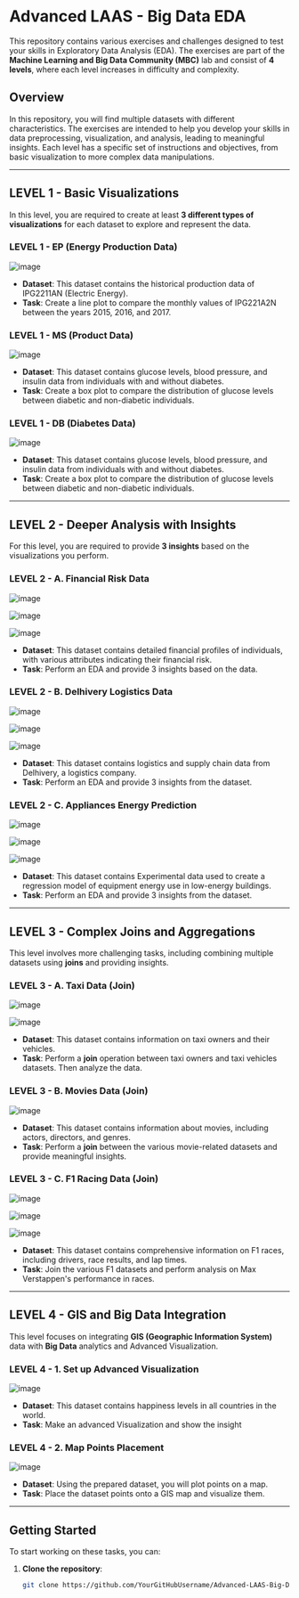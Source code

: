 # Advanced LAAS - Big Data EDA

This repository contains various exercises and challenges designed to test your skills in Exploratory Data Analysis (EDA). The exercises are part of the **Machine Learning and Big Data Community (MBC)** lab and consist of **4 levels**, where each level increases in difficulty and complexity. 

## Overview

In this repository, you will find multiple datasets with different characteristics. The exercises are intended to help you develop your skills in data preprocessing, visualization, and analysis, leading to meaningful insights. Each level has a specific set of instructions and objectives, from basic visualization to more complex data manipulations.

---

## **LEVEL 1 - Basic Visualizations**

In this level, you are required to create at least **3 different types of visualizations** for each dataset to explore and represent the data.

### **LEVEL 1 - EP (Energy Production Data)**

![image](https://github.com/user-attachments/assets/c7e21ee2-1218-43ba-b1d1-b241ed9539ab)

- **Dataset**: This dataset contains the historical production data of IPG2211AN (Electric Energy).
- **Task**: Create a line plot to compare the monthly values of IPG221A2N between the years 2015, 2016, and 2017.

### **LEVEL 1 - MS (Product Data)**

![image](https://github.com/user-attachments/assets/a711d2b5-9075-4e73-acd9-1dc437684f79)

- **Dataset**: This dataset contains glucose levels, blood pressure, and insulin data from individuals with and without diabetes.
- **Task**: Create a box plot to compare the distribution of glucose levels between diabetic and non-diabetic individuals.

### **LEVEL 1 - DB (Diabetes Data)**

![image](https://github.com/user-attachments/assets/3d9fb164-7b24-4360-8cdd-b12c52f32296)

- **Dataset**: This dataset contains glucose levels, blood pressure, and insulin data from individuals with and without diabetes.
- **Task**: Create a box plot to compare the distribution of glucose levels between diabetic and non-diabetic individuals.

---

## **LEVEL 2 - Deeper Analysis with Insights**


For this level, you are required to provide **3 insights** based on the visualizations you perform.

### **LEVEL 2 - A. Financial Risk Data**

![image](https://github.com/user-attachments/assets/951c9edd-81f6-44ce-a640-6eb4a00b28fd)

![image](https://github.com/user-attachments/assets/63ea5368-9af3-471c-8c8f-4f0c96e44829)

![image](https://github.com/user-attachments/assets/738ed218-2cd2-47b6-a8dc-4c9f9f32bc6d)

- **Dataset**: This dataset contains detailed financial profiles of individuals, with various attributes indicating their financial risk.
- **Task**: Perform an EDA and provide 3 insights based on the data.

### **LEVEL 2 - B. Delhivery Logistics Data**

![image](https://github.com/user-attachments/assets/fea13e84-667c-4f39-9810-f17e1b96b556)

![image](https://github.com/user-attachments/assets/556a8e9c-e54d-4bae-9972-bfee4870ea34)

![image](https://github.com/user-attachments/assets/78a4d0ac-6ea1-4f30-b4e5-38786c1fd043)

- **Dataset**: This dataset contains logistics and supply chain data from Delhivery, a logistics company.
- **Task**: Perform an EDA and provide 3 insights from the dataset.

### **LEVEL 2 - C. Appliances Energy Prediction**

![image](https://github.com/user-attachments/assets/ca2c442b-3699-4640-b281-467e585d29a7)

![image](https://github.com/user-attachments/assets/fa2e41fa-b230-4c56-ad2b-63549c871c95)

![image](https://github.com/user-attachments/assets/c6d73af9-206d-4687-b001-f6f03b8f793d)

- **Dataset**: This dataset contains Experimental data used to create a regression model of equipment energy use in low-energy buildings.
- **Task**: Perform an EDA and provide 3 insights from the dataset.


---

## **LEVEL 3 - Complex Joins and Aggregations**

This level involves more challenging tasks, including combining multiple datasets using **joins** and providing insights.

### **LEVEL 3 - A. Taxi Data (Join)**

![image](https://github.com/user-attachments/assets/1adbede9-d31c-4961-876a-99aa56eda18a)

![image](https://github.com/user-attachments/assets/6cf4784d-dfdc-4cbc-a9a3-6b91055f35c2)

- **Dataset**: This dataset contains information on taxi owners and their vehicles.
- **Task**: Perform a **join** operation between taxi owners and taxi vehicles datasets. Then analyze the data.

### **LEVEL 3 - B. Movies Data (Join)**

![image](https://github.com/user-attachments/assets/125990b0-96d4-4c3a-8013-7ce62757e80c)

- **Dataset**: This dataset contains information about movies, including actors, directors, and genres.
- **Task**: Perform a **join** between the various movie-related datasets and provide meaningful insights.

### **LEVEL 3 - C. F1 Racing Data (Join)**

![image](https://github.com/user-attachments/assets/b15ab3f7-0adb-4230-a682-626a737f8a90)

![image](https://github.com/user-attachments/assets/a3c7e18a-f85c-4863-b6ae-9006b625df9a)

![image](https://github.com/user-attachments/assets/63310916-4d6b-4426-b66f-5f189acaf991)

- **Dataset**: This dataset contains comprehensive information on F1 races, including drivers, race results, and lap times.
- **Task**: Join the various F1 datasets and perform analysis on Max Verstappen's performance in races.

---

## **LEVEL 4 - GIS and Big Data Integration**

This level focuses on integrating **GIS (Geographic Information System)** data with **Big Data** analytics and Advanced Visualization.

### **LEVEL 4 - 1. Set up Advanced Visualization**

![image](https://github.com/user-attachments/assets/d973315f-86aa-4b6b-8f20-af012b6dafb3)

- **Dataset**: This dataset contains happiness levels in all countries in the world.
- **Task**: Make an advanced Visualization and show the insight

### **LEVEL 4 - 2. Map Points Placement**

![image](https://github.com/user-attachments/assets/10b1b73b-79a0-4418-b1c3-33d4760e5e96)

- **Dataset**: Using the prepared dataset, you will plot points on a map.
- **Task**: Place the dataset points onto a GIS map and visualize them.

---

## Getting Started

To start working on these tasks, you can:

1. **Clone the repository**:

   ```bash
   git clone https://github.com/YourGitHubUsername/Advanced-LAAS-Big-Data-EDA.git
